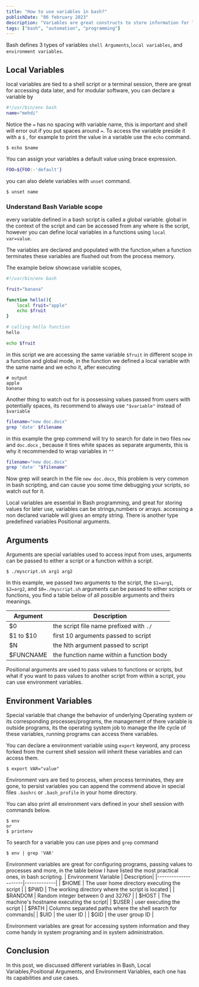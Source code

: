 ```yaml
---
title: "How to use variables in bash?"
publishDate: "06 february 2023"
description: "Variables are great constructs to store information for later use, how ever, in bash there are many different types of variables."
tags: ["bash", "automation", "programming"]
---
```


Bash defines 3 types of variables `shell Arguments`,`local variables`, and `environment variables`.

## Local Variables

local variables are tied to a shell script or a terminal session, there are great for accessing data later, and for modular software, you can declare a variable by

```bash
#!/usr/bin/env bash
name="mehdi"
```

Notice the `=` has no spacing with variable name, this is important and shell will error out if you put spaces around `=`.
To access the variable preside it with a `$` , for example to print the value in a variable use the `echo` command.

```shell
$ echo $name
```

You can assign your variables a default value using brace expression.

```bash
FOO=${FOO:-'default'}
```

you can also delete variables with `unset` command.

```shell
$ unset name
```

### Understand Bash Variable scope

every variable defined in a bash script is called a global variable. global in the context of the script and can be accessed from any where is the script, however you can define local variables in a functions using `local var=value`.

The variables are declared and populated with the function,when a function terminates these variables are flushed out from the process memory.

The example below showcase variable scopes,

```bash
#!/usr/bin/env bash

fruit="banana"

function hello(){
    local fruit="apple"
    echo $fruit
}

# calling hello function
hello

echo $fruit
```

in this script we are accessing the same variable `$fruit` in different scope in a function and global mode, in the function we defined a local variable with the same name and we echo it, after executing

```shell
# output
apple
banana
```

Another thing to watch out for is possessing values passed from users with potentially spaces, its recommend to always use `"$variable"` instead of `$variable`

```bash
filename="new doc.docx"
grep 'date' $filename
```

in this example the grep commend will try to search for date in two files `new` and `doc.docx` , because it tires white spaces as separate arguments, this is why it recommended to wrap variables in `""`

```bash
filename="new doc.docx"
grep 'date' "$filename"
```

Now grep will search in the file `new doc.docx`, this problem is very common in bash scripting, and can cause you some time debugging your scripts, so watch out for it.

Local variables are essential in Bash programming, and great for storing values for later use, variables can be strings,numbers or arrays. accessing a non declared variable will gives an empty string. There is another type predefined variables Positional arguments.

## Arguments

Arguments are special variables used to access input from uses, arguments can be passed to either a script or a function within a script.

```shell
$ ./myscript.sh arg1 arg2
```

In this example, we passed two arguments to the script, the `$1=arg1`, `$2=arg2`, and `$0=./myscript.sh` arguments can be passed to either scripts or functions, you find a table below of all possible arguments and theirs meanings.

| Argument  | Description                              |
| --------- | ---------------------------------------- |
| $0        | the script file name prefixed with `./`  |
| $1 to $10 | first 10 arguments passed to script      |
| $N        | the Nth argument passed to script        |
| $FUNCNAME | the function name within a function body |

Positional arguments are used to pass values to functions or scripts, but what if you want to pass values to another script from within a script, you can use environment variables.

## Environment Variables

Special variable that change the behavior of underlying Operating system or its corresponding processes/programs, the management of there variable is outside programs, its the operating system job to manage the life cycle of these variables, running programs can access there variables.

You can declare a environment variable using `export` keyword, any process forked from the current shell session will inherit these variables and can access them.

```shell
$ export VAR="value"
```

Environment vars are tied to process, when process terminates, they are gone, to persist variables you can append the commend above in special files `.bashrc` or `.bash_profile` in your home directory.

You can also print all environment vars defined in your shell session with commands below.

```shell
$ env
or
$ printenv
```

To search for a variable you can use pipes and `grep` command

```shell
$ env | grep 'VAR'
```

Environment variables are great for configuring programs, passing values to processes and more, in the table below I have listed the most practical ones, in bash scripting.
| Environment Variable | Description|
|---------------------|-------------|
| $HOME | The user home directory executing the script |
| $PWD | The working directory where the script is located |
| $RANDOM | Random integer between 0 and 32767 |
| $HOST | The machine's hostname executing the script|
| $USER | user executing the script |
| $PATH | Columns separated paths where the shell search for commands|
| $UID | the user ID |
| $GID | the user group ID |

Environment variables are great for accessing system information and they come handy in system programing and in system administration.

## Conclusion

In this post, we discussed different variables in Bash, Local Variables,Positional Arguments, and Environment Variables, each one has its capabilities and use cases.
